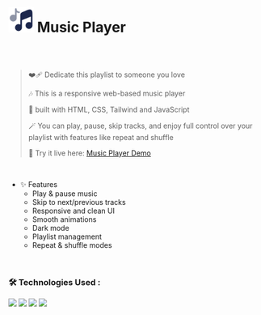 <h1>
<img src="https://raw.githubusercontent.com/mahdibaderloo/music-player/4cb0af1f81d86586deb93b8b6c6cca7f74dc4009/music-notes-svgrepo-com.svg" width="50px"/>
Music Player
</h1>

<br>
<br>

> ❤️‍🩹 Dedicate this playlist to someone you love
>
> 🎶 This is a responsive web-based music player
>
> 🔧 built with HTML, CSS, Tailwind and JavaScript
>
> 🪄 You can play, pause, skip tracks, and enjoy full control over your playlist with features like repeat and shuffle
>
> 🚀 Try it live here:
> [Music Player Demo](https://mahdibaderloo.github.io/music-player)

<br>

- ✨ Features
   - Play & pause music
   - Skip to next/previous tracks
   - Responsive and clean UI
   - Smooth animations
   - Dark mode 
   - Playlist management
   - Repeat & shuffle modes

<br>

### 🛠️ Technologies Used :
![](https://img.shields.io/badge/HTML5-E34F26?style=for-the-badge&logo=html5&logoColor=white)
![](https://img.shields.io/badge/CSS3-1572B6?style=for-the-badge&logo=css3&logoColor=white)
![](https://img.shields.io/badge/Tailwind_CSS-38b2ac?style=for-the-badge&logo=tailwind-css&logoColor=white)
![](https://img.shields.io/badge/JavaScript-323330?style=for-the-badge&logo=javascript&logoColor=F7DF1E)
